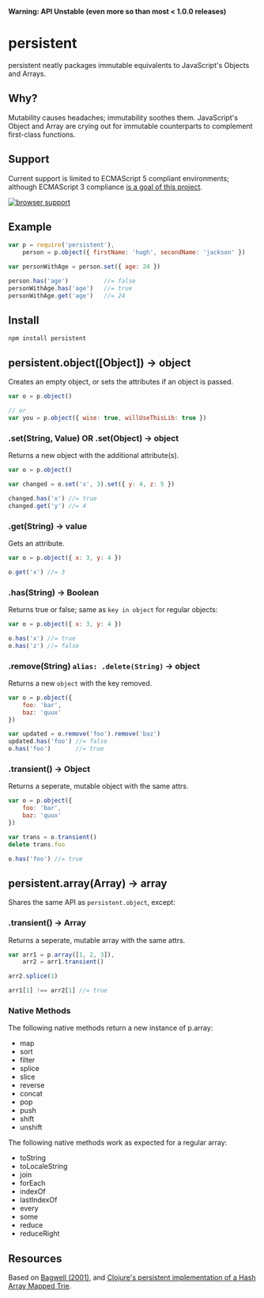 **Warning: API Unstable (even more so than most < 1.0.0 releases)**

# persistent

persistent neatly packages immutable equivalents to JavaScript's Objects and Arrays.

## Why?

Mutability causes headaches; immutability soothes them.  JavaScript's Object and Array are crying out for immutable counterparts to complement first-class functions.


## Support

Current support is limited to ECMAScript 5 compliant environments; although ECMAScript 3 compliance [is a goal of this project](https://github.com/hughfdjackson/persistent/issues/7).


[![browser support](http://ci.testling.com/hughfdjackson/persistent.png)](http://ci.testling.com/hughfdjackson/persistent)

## Example

```javascript
var p = require('persistent'),
    person = p.object({ firstName: 'hugh', secondName: 'jackson' })

var personWithAge = person.set({ age: 24 })

person.has('age')          //= false
personWithAge.has('age')   //= true
personWithAge.get('age')   //= 24
```

## Install

`npm install persistent`

## persistent.object([Object]) -> object

Creates an empty object, or sets the attributes if an object is passed.

```javascript
var o = p.object()

// or
var you = p.object({ wise: true, willUseThisLib: true })
```

### .set(String, Value) OR .set(Object) -> object

Returns a new object with the additional attribute(s).

```javascript
var o = p.object()

var changed = o.set('x', 3).set({ y: 4, z: 5 })

changed.has('x') //= true
changed.get('y') //= 4
```

### .get(String) -> value

Gets an attribute.

```javascript
var o = p.object({ x: 3, y: 4 })

o.get('x') //= 3
```

### .has(String) -> Boolean

Returns true or false; same as `key in object` for regular objects:

```javascript
var o = p.object({ x: 3, y: 4 })

o.has('x') //= true
o.has('z') //= false
```

### .remove(String) `alias: .delete(String)` -> object

Returns a new `object` with the key removed.

```javascript
var o = p.object({
    foo: 'bar',
    baz: 'quux'
})

var updated = o.remove('foo').remove('baz')
updated.has('foo') //= false
o.has('foo')       //= true
```

### .transient() -> Object

Returns a seperate, mutable object with the same attrs.

```javascript
var o = p.object({
    foo: 'bar',
    baz: 'quux'
})

var trans = o.transient()
delete trans.foo

o.has('foo') //= true
```

## persistent.array(Array) -> array

Shares the same API as `persistent.object`, except:

### .transient() -> Array

Returns a seperate, mutable array with the same attrs.

```javascript
var arr1 = p.array([1, 2, 3]),
    arr2 = arr1.transient()

arr2.splice(1)

arr1[1] !== arr2[1] //= true
```

### Native Methods

The following native methods return a new instance of p.array:

* map
* sort
* filter
* splice
* slice
* reverse
* concat
* pop
* push
* shift
* unshift

The following native methods work as expected for a regular array:

* toString
* toLocaleString
* join
* forEach
* indexOf
* lastIndexOf
* every
* some
* reduce
* reduceRight

## Resources

Based on [Bagwell (2001)](http://lampwww.epfl.ch/papers/idealhashtrees.pdf), and [Clojure's persistent implementation of a Hash Array Mapped Trie](https://github.com/clojure/clojure/blob/master/src/jvm/clojure/lang/PersistentHashMap.java).
